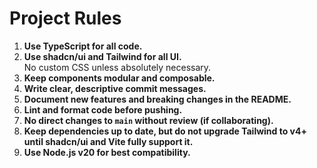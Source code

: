# Project Rules

1. **Use TypeScript for all code.**
2. **Use shadcn/ui and Tailwind for all UI.**  
   No custom CSS unless absolutely necessary.
3. **Keep components modular and composable.**
4. **Write clear, descriptive commit messages.**
5. **Document new features and breaking changes in the README.**
6. **Lint and format code before pushing.**
7. **No direct changes to `main` without review (if collaborating).**
8. **Keep dependencies up to date, but do not upgrade Tailwind to v4+ until shadcn/ui and Vite fully support it.**
9. **Use Node.js v20 for best compatibility.** 